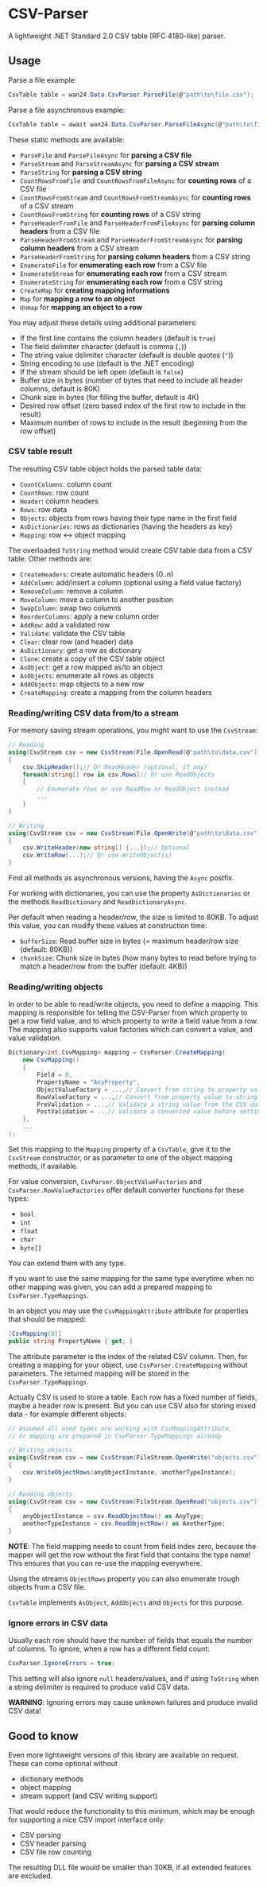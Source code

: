 # CSV-Parser

A lightweight .NET Standard 2.0 CSV table (RFC 4180-like) parser.

## Usage

Parse a file example:

```cs
CsvTable table = wan24.Data.CsvParser.ParseFile(@"path\to\file.csv");
```

Parse a file asynchronous example:

```cs
CsvTable table = await wan24.Data.CsvParser.ParseFileAsync(@"path\to\file.csv");
```

These static methods are available:

- `ParseFile` and `ParseFileAsync` for **parsing a CSV file**
- `ParseStream` and `ParseStreamAsync` for **parsing a CSV stream**
- `ParseString` for **parsing a CSV string**
- `CountRowsFromFile` and `CountRowsFromFileAsync` for **counting rows** of a CSV file
- `CountRowsFromStream` and `CountRowsFromStreamAsync` for **counting rows** of a CSV stream
- `CountRowsFromString` for **counting rows** of a CSV string
- `ParseHeaderFromFile` and `ParseHeaderFromFileAsync` for **parsing column headers** from a CSV file
- `ParseHeaderFromStream` and `ParseHeaderFromStreamAsync` for **parsing column headers** from a CSV stream
- `ParseHeaderFromString` for **parsing column headers** from a CSV string
- `EnumerateFile` for **enumerating each row** from a CSV file
- `EnumerateStream` for **enumerating each row** from a CSV stream
- `EnumerateString` for **enumerating each row** from a CSV string
- `CreateMap` for **creating mapping informations**
- `Map` for **mapping a row to an object**
- `Unmap` for **mapping an object to a row**

You may adjust these details using additional parameters:

- If the first line contains the column headers (default is `true`)
- The field delimiter character (default is comma (`,`))
- The string value delimiter character (default is double quotes (`"`))
- String encoding to use (default is the .NET encoding)
- If the stream should be left open (default is `false`)
- Buffer size in bytes (number of bytes that need to include all header columns, default is 80K)
- Chunk size in bytes (for filling the buffer, default is 4K)
- Desired row offset (zero based index of the first row to include in the result)
- Maximum number of rows to include in the result (beginning from the row offset)

### CSV table result

The resulting CSV table object holds the parsed table data:

- `CountColumns`: column count
- `CountRows`: row count
- `Header`: column headers
- `Rows`: row data
- `Objects`: objects from rows having their type name in the first field
- `AsDictionaries`: rows as dictionaries (having the headers as key)
- `Mapping`: row <-> object mapping

The overloaded `ToString` method would create CSV table data from a CSV table. Other methods are:

- `CreateHeaders`: create automatic headers (0..n)
- `AddColumn`: add/insert a column (optional using a field value factory)
- `RemoveColumn`: remove a column
- `MoveColumn`: move a column to another position
- `SwapColumn`: swap two columns
- `ReorderColumns`: apply a new column order
- `AddRow`: add a validated row
- `Validate`: validate the CSV table
- `Clear`: clear row (and header) data
- `AsDictionary`: get a row as dictionary
- `Clone`: create a copy of the CSV table object
- `AsObject`: get a row mapped as/to an object
- `AsObjects`: enumerate all rows as objects
- `AddObjects`: map objects to a new row
- `CreateMapping`: create a mapping from the column headers

### Reading/writing CSV data from/to a stream

For memory saving stream operations, you might want to use the `CsvStream`:

```cs
// Reading
using(CsvStream csv = new CsvStream(File.OpenRead(@"path\to\data.csv")))
{
	csv.SkipHeader();// Or ReadHeader (optional, if any)
	foreach(string[] row in csv.Rows)// Or use ReadObjects
	{
		// Enumerate rows or use ReadRow or ReadObject instead
		...
	}
}

// Writing
using(CsvStream csv = new CsvStream(File.OpenWrite(@"path\to\data.csv")))
{
	csv.WriteHeader(new string[] {...});// Optional
	csv.WriteRow(...);// Or use WriteObject(s)
}
```

Find all methods as asynchronous versions, having the `Async` postfix.

For working with dictionaries, you can use the property `AsDictionaries` or the methods `ReadDictionary` and `ReadDictionaryAsync`.

Per default when reading a header/row, the size is limited to 80KB. To adjust this value, you can modify these values at construction time:

- `bufferSize`: Read buffer size in bytes (= maximum header/row size (default: 80KB))
- `chunkSize`: Chunk size in bytes (how many bytes to read before trying to match a header/row from the buffer (default: 4KB))

### Reading/writing objects

In order to be able to read/write objects, you need to define a mapping. This mapping is responsible for telling the CSV-Parser from which property to get a row field value, and to which property to write a field value from a row. The mapping also supports value factories which can convert a value, and value validation.

```cs
Dictionary<int,CsvMapping> mapping = CsvParser.CreateMapping(
	new CsvMapping()
	{
		Field = 0,
		PropertyName = "AnyProperty",
		ObjectValueFactory = ...,// Convert from string to property value (optional)
		RowValueFactory = ...,// Convert from property value to string (optional)
		PreValidation = ...,// Validate a string value from the CSV data
		PostValidation = ...// Validate a converted value before setting it as object property value
	},
	...
);
```

Set this mapping to the `Mapping` property of a `CsvTable`, give it to the `CsvStream` constructor, or as parameter to one of the object mapping methods, if available.

For value conversion, `CsvParser.ObjectValueFactories` and `CsvParser.RowValueFactories` offer default converter functions for these types:

- `bool`
- `int`
- `float`
- `char`
- `byte[]`

You can extend them with any type.

If you want to use the same mapping for the same type everytime when no other mapping was given, you can add a prepared mapping to `CsvParser.TypeMappings`.

In an object you may use the `CsvMappingAttribute` attribute for properties that should be mapped:

```cs
[CsvMapping(0)]
public string PropertyName { get; }
```

The attribute parameter is the index of the related CSV column. Then, for creating a mapping for your object, use `CsvParser.CreateMapping` without parameters. The returned mapping will be stored in the `CsvParser.TypeMappings`.

Actually CSV is used to store a table. Each row has a fixed number of fields, maybe a header row is present. But you can use CSV also for storing mixed data - for example different objects:

```cs
// Assumed all used types are working with CsvMappingAttribute, 
// or mapping are prepared in CsvParser.TypeMappings already

// Writing objects
using(CsvStream csv = new CsvStream(FileStream.OpenWrite("objects.csv")))
{
	csv.WriteObjectRows(anyObjectInstance, anotherTypeInstance);
}

// Reading objects
using(CsvStream csv = new CsvStream(FileStream.OpenRead("objects.csv")))
{
	anyObjectInstance = csv.ReadObjectRow() as AnyType;
	anotherTypeInstance = csv.ReadObjectRow() as AnotherType;
}
```

**NOTE**: The field mapping needs to count from field index zero, because the mapper will get the row without the first field that contains the type name! This ensures that you can re-use the mapping everywhere.

Using the streams `ObjectRows` property you can also enumerate trough objects from a CSV file.

`CsvTable` implements `AsObject`, `AddObjects` and `Objects` for this purpose.

### Ignore errors in CSV data

Usually each row should have the number of fields that equals the number of columns. To ignore, when a row has a different field count:

```cs
CsvParser.IgnoreErrors = true;
```

This setting will also ignore `null` headers/values, and if using `ToString` when a string delimiter is required to produce valid CSV data.

**WARNING**: Ignoring errors may cause unknown failures and produce invalid CSV data!

## Good to know

Even more lightweight versions of this library are available on request. These can come optional without

- dictionary methods
- object mapping
- stream support (and CSV writing support)

That would reduce the functionality to this minimum, which may be enough for supporting a nice CSV import interface only:

- CSV parsing
- CSV header parsing
- CSV file row counting

The resulting DLL file would be smaller than 30KB, if all extended features are excluded.
